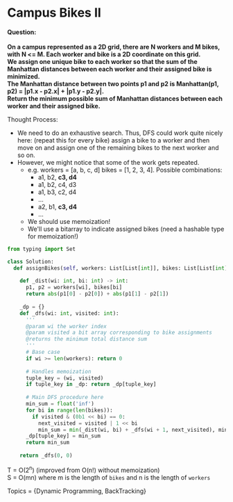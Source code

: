 # Campus Bikes II

<b>Question:</b>
<br><br>
<b>
On a campus represented as a 2D grid, there are N workers and M bikes, with N <= M. Each worker and bike is a 2D coordinate on this grid.
</b><br>
<b>
We assign one unique bike to each worker so that the sum of the Manhattan distances between each worker and their assigned bike is minimized.
</b><br>
<b>
The Manhattan distance between two points p1 and p2 is Manhattan(p1, p2) = |p1.x - p2.x| + |p1.y - p2.y|.
</b><br>
<b>
Return the minimum possible sum of Manhattan distances between each worker and their assigned bike.
</b>
<br> 

Thought Process:
* We need to do an exhaustive search. Thus, DFS could work quite nicely here: (repeat this for every bike) assign a bike to a worker and then move on and assign one of the remaining bikes to the next worker and so on.
* However, we might notice that some of the work gets repeated.
  * e.g. workers = [a, b, c, d] bikes = [1, 2, 3, 4]. Possible combinations:
    * a1, b2, <b>c3, d4</b>
    * a1, b2, c4, d3
    * a1, b3, c2, d4
    * ...
    * a2, b1, <b>c3, d4</b>
    * ...
  * We should use memoization!
  * We'll use a bitarray to indicate assigned bikes (need a hashable type for memoization!)
  
```python
from typing import Set

class Solution:
  def assignBikes(self, workers: List[List[int]], bikes: List[List[int]]) -> int:
    
    def _dist(wi: int, bi: int) -> int:
      p1, p2 = workers[wi], bikes[bi]
      return abs(p1[0] - p2[0]) + abs(p1[1] - p2[1])  
        
    _dp = {}
    def _dfs(wi: int, visited: int):
      '''
      @param wi the worker index
      @param visited a bit array corresponding to bike assignments
      @returns the minimum total distance sum
      '''
      # Base case      
      if wi >= len(workers): return 0
      
      # Handles memoization
      tuple_key = (wi, visited)
      if tuple_key in _dp: return _dp[tuple_key]
      
      # Main DFS procedure here
      min_sum = float('inf')
      for bi in range(len(bikes)):
        if visited & (0b1 << bi) == 0:
          next_visited = visited | 1 << bi
          min_sum = min(_dist(wi, bi) + _dfs(wi + 1, next_visited), min_sum)
      _dp[tuple_key] = min_sum    
      return min_sum
      
    return _dfs(0, 0)
```

T = O(2<sup>n</sup>)  (improved from O(n!) without memoization)  
S = O(mn) where m is the length of `bikes` and n is the length of `workers`  

Topics = {Dynamic Programming, BackTracking}
